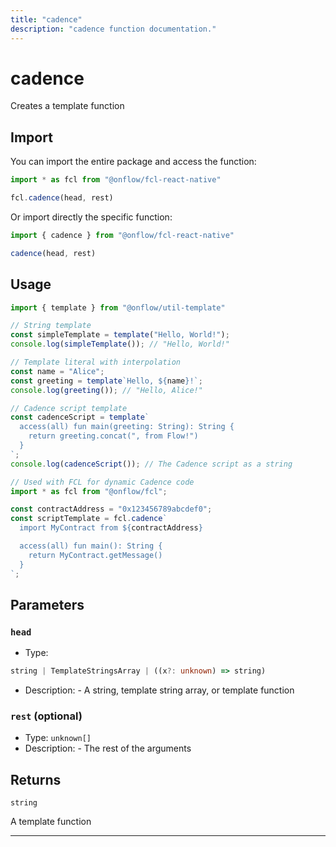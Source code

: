 ```yaml
---
title: "cadence"
description: "cadence function documentation."
---
```


<!-- THIS DOCUMENT IS AUTO-GENERATED FROM [onflow/fcl-react-native/../fcl-core/src/fcl-core.ts](https://github.com/onflow/fcl-js/tree/master/packages/fcl-react-native/../fcl-core/src/fcl-core.ts). DO NOT EDIT MANUALLY -->

# cadence

Creates a template function

## Import

You can import the entire package and access the function:

```typescript
import * as fcl from "@onflow/fcl-react-native"

fcl.cadence(head, rest)
```

Or import directly the specific function:

```typescript
import { cadence } from "@onflow/fcl-react-native"

cadence(head, rest)
```

## Usage

```typescript
import { template } from "@onflow/util-template"

// String template
const simpleTemplate = template("Hello, World!");
console.log(simpleTemplate()); // "Hello, World!"

// Template literal with interpolation
const name = "Alice";
const greeting = template`Hello, ${name}!`;
console.log(greeting()); // "Hello, Alice!"

// Cadence script template
const cadenceScript = template`
  access(all) fun main(greeting: String): String {
    return greeting.concat(", from Flow!")
  }
`;
console.log(cadenceScript()); // The Cadence script as a string

// Used with FCL for dynamic Cadence code
import * as fcl from "@onflow/fcl";

const contractAddress = "0x123456789abcdef0";
const scriptTemplate = fcl.cadence`
  import MyContract from ${contractAddress}

  access(all) fun main(): String {
    return MyContract.getMessage()
  }
`;
```

## Parameters

### `head` 


- Type: 
```typescript
string | TemplateStringsArray | ((x?: unknown) => string)
```
- Description: - A string, template string array, or template function

### `rest` (optional)


- Type: `unknown[]`
- Description: - The rest of the arguments


## Returns

`string`


A template function

---
